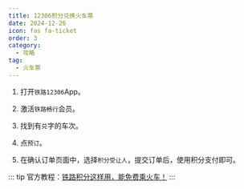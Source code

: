 ```yaml
---
title: 12306积分兑换火车票
date: 2024-12-26
icon: fas fa-ticket
order: 3
category:
  - 攻略
tag:
  - 火车票
---
```

1. 打开`铁路12306`App。

2. 激活`铁路畅行`会员。

3. 找到有`兑`字的车次。

4. 点`预订`。

5. 在确认订单页面中，选择`积分受让人`，提交订单后，使用积分支付即可。


::: tip
官方教程：[铁路积分这样用，能免费乘火车！](https://mp.weixin.qq.com/s/Iyp6uNlbpijyxjRcieNjGA)
:::